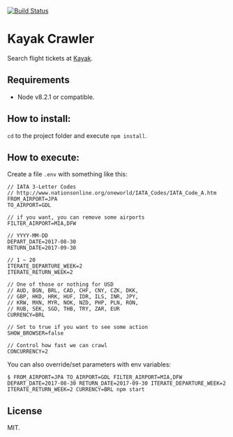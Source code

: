 [![Build Status](https://travis-ci.org/matheussampaio/kayak-crawler.svg?branch=master)](https://travis-ci.org/matheussampaio/kayak-crawler)

# Kayak Crawler
Search flight tickets at [Kayak](https://www.kayak.com).


## Requirements
- Node v8.2.1 or compatible.


## How to install:
`cd` to the project folder and execute `npm install`.


## How to execute:
Create a file `.env` with something like this:
```
// IATA 3-Letter Codes
// http://www.nationsonline.org/oneworld/IATA_Codes/IATA_Code_A.htm
FROM_AIRPORT=JPA
TO_AIRPORT=GDL

// if you want, you can remove some airports
FILTER_AIRPORT=MIA,DFW

// YYYY-MM-DD
DEPART_DATE=2017-08-30
RETURN_DATE=2017-09-30

// 1 ~ 20
ITERATE_DEPARTURE_WEEK=2
ITERATE_RETURN_WEEK=2

// One of those or nothing for USD
// AUD, BGN, BRL, CAD, CHF, CNY, CZK, DKK,
// GBP, HKD, HRK, HUF, IDR, ILS, INR, JPY,
// KRW, MXN, MYR, NOK, NZD, PHP, PLN, RON,
// RUB, SEK, SGD, THB, TRY, ZAR, EUR
CURRENCY=BRL

// Set to true if you want to see some action
SHOW_BROWSER=false

// Control how fast we can crawl
CONCURRENCY=2
```

You can also override/set parameters with env variables:
```shell
$ FROM_AIRPORT=JPA TO_AIRPORT=GDL FILTER_AIRPORT=MIA,DFW DEPART_DATE=2017-08-30 RETURN_DATE=2017-09-30 ITERATE_DEPARTURE_WEEK=2 ITERATE_RETURN_WEEK=2 CURRENCY=BRL npm start
```


## License
MIT.
